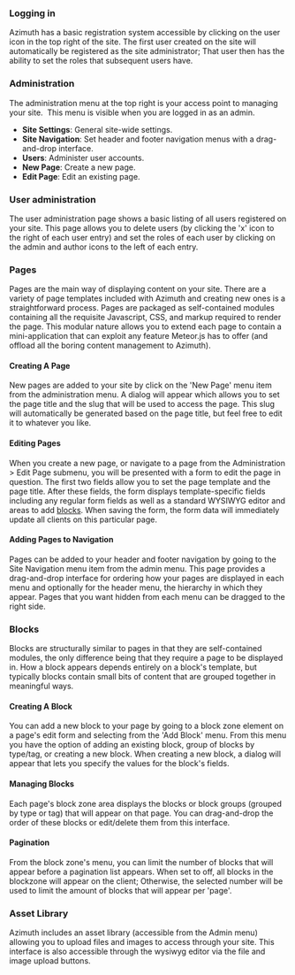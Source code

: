 
### Logging in

Azimuth has a basic registration system accessible by clicking on the user icon in the top right of the site.  The first user created on the site will automatically be registered as the site administrator; That user then has the ability to set the roles that subsequent users have.

### Administration

The administration menu at the top right is your access point to managing your site. &nbsp;This menu is visible when you are logged in as an admin.

*   **Site Settings**: General site-wide settings.
*   **Site Navigation**: Set header and footer navigation menus with a drag-and-drop interface.
*   **Users**: Administer user accounts.
*   **New Page**: Create a new page.
*   **Edit Page**: Edit an existing page.

### User administration

The user administration page shows a basic listing of all users registered on your site.  This page allows you to delete users (by clicking the 'x' icon to the right of each user entry) and set the roles of each user by clicking on the admin and author icons to the left of each entry.

### Pages

Pages are the main way of displaying content on your site.  There are a variety of page templates included with Azimuth and creating new ones is a straightforward process.  Pages are packaged as self-contained modules containing all the requisite Javascript, CSS, and markup required to render the page.  This modular nature allows you to extend each page to contain a mini-application that can exploit any feature Meteor.js has to offer (and offload all the boring content management to Azimuth).

#### Creating A Page

New pages are added to your site by click on the 'New Page' menu item from the administration menu.  A dialog will appear which allows you to set the page title and the slug that will be used to access the page.  This slug will automatically be generated based on the page title, but feel free to edit it to whatever you like.

#### Editing Pages

When you create a new page, or navigate to a page from the Administration &gt; Edit Page submenu, you will be presented with a form to edit the page in question.  The first two fields allow you to set the page template and the page title.  After these fields, the form displays template-specific fields including any regular form fields as well as a standard WYSIWYG editor and areas to add [blocks](#blocks).  When saving the form, the form data will immediately update all clients on this particular page.

#### Adding Pages to Navigation

Pages can be added to your header and footer navigation by going to the Site Navigation menu item from the admin menu.  This page provides a drag-and-drop interface for ordering how your pages are displayed in each menu and optionally for the header menu, the hierarchy in which they appear.  Pages that you want hidden from each menu can be dragged to the right side.

### Blocks

Blocks are structurally similar to pages in that they are self-contained modules, the only difference being that they require a page to be displayed in.  How a block appears depends entirely on a block's template, but typically blocks contain small bits of content that are grouped together in meaningful ways.

#### Creating A Block

You can add a new block to your page by going to a block zone element on a page's edit form and selecting from the 'Add Block' menu.  From this menu you have the option of adding an existing block, group of blocks by type/tag, or creating a new block.  When creating a new block, a dialog will appear that lets you specify the values for the block's fields.

#### Managing Blocks

Each page's block zone area displays the blocks or block groups (grouped by type or tag) that will appear on that page.  You can drag-and-drop the order of these blocks or edit/delete them from this interface.

#### Pagination

From the block zone's menu, you can limit the number of blocks that will appear before a pagination list appears.  When set to off, all blocks in the blockzone will appear on the client; Otherwise, the selected number will be used to limit the amount of blocks that will appear per 'page'.

### Asset Library

Azimuth includes an asset library (accessible from the Admin menu) allowing you to upload files and images to access through your site.  This interface is also accessible through the wysiwyg editor via the file and image upload buttons.


